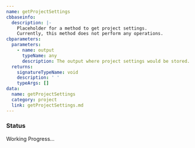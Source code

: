 ```yaml
---
name: getProjectSettings
cbbaseinfo:
  description: |-
    Placeholder for a method to get project settings.
    Currently, this method does not perform any operations.
cbparameters:
  parameters:
    - name: output
      typeName: any
      description: The output where project settings would be stored.
  returns:
    signatureTypeName: void
    description: ' '
    typeArgs: []
data:
  name: getProjectSettings
  category: project
  link: getProjectSettings.md
---
```

<CBBaseInfo/> 
 <CBParameters/>

### Status 

Working Progress...